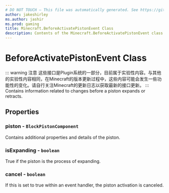 ```yaml
---
# DO NOT TOUCH — This file was automatically generated. See https://github.com/Mojang/MinecraftScriptingApiDocsGenerator to modify descriptions, examples, etc.
author: jakeshirley
ms.author: jashir
ms.prod: gaming
title: Minecraft.BeforeActivatePistonEvent Class
description: Contents of the Minecraft.BeforeActivatePistonEvent class.
---
```

# BeforeActivatePistonEvent Class
::: warning 注意
这些接口是Plugin系统的一部分，目前属于实验性内容。与其他的实验性内容相同，在Minecraft的版本更新过程中，这些内容可能会发生一些功能性的变化。请自行关注Minecraft的更新日志以获取最新的接口更新。
:::
Contains information related to changes before a piston expands or retracts.

## Properties
### **piston** - `BlockPistonComponent`
Contains additional properties and details of the piston.


### **isExpanding** - `boolean`
True if the piston is the process of expanding.


### **cancel** - `boolean`
If this is set to true within an event handler, the piston activation is canceled.




